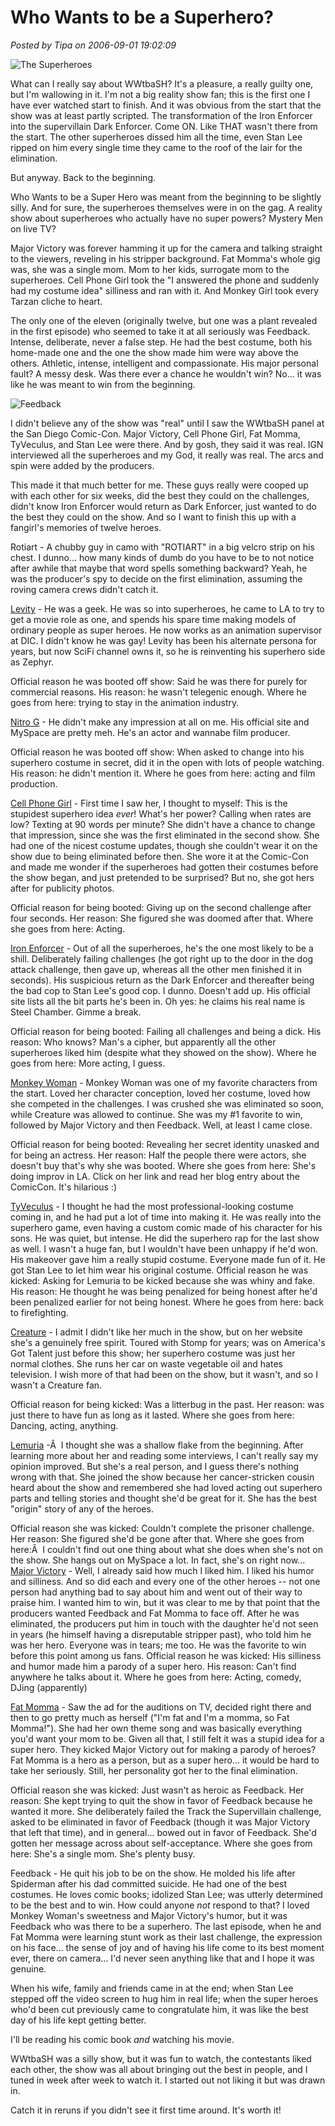 # Who Wants to be a Superhero?

*Posted by Tipa on 2006-09-01 19:02:09*

![The Superheroes](../../../uploads/2006/09/superheroes.jpg)

What can I really say about WWtbaSH? It's a pleasure, a really guilty one, but I'm wallowing in it. I'm not a big reality show fan; this is the first one I have ever watched start to finish. And it was obvious from the start that the show was at least partly scripted. The transformation of the Iron Enforcer into the supervillain Dark Enforcer. Come ON. Like THAT wasn't there from the start. The other superheroes dissed him all the time, even Stan Lee ripped on him every single time they came to the roof of the lair for the elimination.

But anyway. Back to the beginning.

Who Wants to be a Super Hero was meant from the beginning to be slightly silly. And for sure, the superheroes themselves were in on the gag. A reality show about superheroes who actually have no super powers? Mystery Men on live TV?

Major Victory was forever hamming it up for the camera and talking straight to the viewers, reveling in his stripper background. Fat Momma's whole gig was, she was a single mom. Mom to her kids, surrogate mom to the superheroes. Cell Phone Girl took the "I answered the phone and suddenly had my costume idea" silliness and ran with it. And Monkey Girl took every Tarzan cliche to heart.

The only one of the eleven (originally twelve, but one was a plant revealed in the first episode) who seemed to take it at all seriously was Feedback. Intense, deliberate, never a false step. He had the best costume, both his home-made one and the one the show made him were way above the others. Athletic, intense, intelligent and compassionate. His major personal fault? A messy desk. Was there ever a chance he wouldn't win? No... it was like he was meant to win from the beginning.

![Feedback](../../../uploads/2006/09/feedback.jpg)

I didn't believe any of the show was "real" until I saw the WWtbaSH panel at the San Diego Comic-Con. Major Victory, Cell Phone Girl, Fat Momma, TyVeculus, and Stan Lee were there. And by gosh, they said it was real. IGN interviewed all the superheroes and my God, it really was real. The arcs and spin were added by the producers.

This made it that much better for me. These guys really were cooped up with each other for six weeks, did the best they could on the challenges, didn't know Iron Enforcer would return as Dark Enforcer, just wanted to do the best they could on the show. And so I want to finish this up with a fangirl's memories of twelve heroes.

Rotiart - A chubby guy in camo with "ROTIART" in a big velcro strip on his chest. I dunno... how many kinds of dumb do you have to be to not notice after awhile that maybe that word spells something backward? Yeah, he was the producer's spy to decide on the first elimination, assuming the roving camera crews didn't catch it.

[Levity](http://www.myspace.com/levity1 "Levity's MySpace") - He was a geek. He was so into superheroes, he came to LA to try to get a movie role as one, and spends his spare time making models of ordinary people as super heroes. He now works as an animation supervisor at DIC. I didn't know he was gay! Levity has been his alternate persona for years, but now SciFi channel owns it, so he is reinventing his superhero side as Zephyr.

Official reason he was booted off show: Said he was there for purely for commercial reasons. His reason: he wasn't telegenic enough. Where he goes from here: trying to stay in the animation industry.

[Nitro G](http://nitrog.com "Nitro G's official website") - He didn't make any impression at all on me. His official site and MySpace are pretty meh. He's an actor and wannabe film producer.

Official reason he was booted off show: When asked to change into his superhero costume in secret, did it in the open with lots of people watching. His reason: he didn't mention it. Where he goes from here: acting and film production.

[Cell Phone Girl](http://tv.ign.com/articles/723/723882p1.html "Cell Phone Girl interview at IGN") - First time I saw her, I thought to myself: This is the stupidest superhero idea *ever*! What's her power? Calling when rates are low? Texting at 90 words per minute? She didn't have a chance to change that impression, since she was the first eliminated in the second show. She had one of the nicest costume updates, though she couldn't wear it on the show due to being eliminated before then. She wore it at the Comic-Con and made me wonder if the superheroes had gotten their costumes before the show began, and just pretended to be surprised? But no, she got hers after for publicity photos.

Official reason for being booted: Giving up on the second challenge after four seconds. Her reason: She figured she was doomed after that. Where she goes from here: Acting.

[Iron Enforcer](http://steel4actionfilms.com/ "'Steel Chambers' official site") - Out of all the superheroes, he's the one most likely to be a shill. Deliberately failing challenges (he got right up to the door in the dog attack challenge, then gave up, whereas all the other men finished it in seconds). His suspicious return as the Dark Enforcer and thereafter being the bad cop to Stan Lee's good cop. I dunno. Doesn't add up. His official site lists all the bit parts he's been in. Oh yes: he claims his real name is Steel Chamber. Gimme a break.

Official reason for being booted: Failing all challenges and being a dick. His reason: Who knows? Man's a cipher, but apparently all the other superheroes liked him (despite what they showed on the show). Where he goes from here: More acting, I guess.

[Monkey Woman](http://www.myspace.com/goddessmonkey "Monkey Woman's MySpace") - Monkey Woman was one of my favorite characters from the start. Loved her character conception, loved her costume, loved how she competed in the challenges. I was crushed she was eliminated so soon, while Creature was allowed to continue. She was my #1 favorite to win, followed by Major Victory and then Feedback. Well, at least I came close.

Official reason for being booted: Revealing her secret identity unasked and for being an actress. Her reason: Half the people there were actors, she doesn't buy that's why she was booted. Where she goes from here: She's doing improv in LA. Click on her link and read her blog entry about the ComicCon. It's hilarious :)

[TyVeculus](http://tv.ign.com/articles/725/725549p3.htm "Interview with TyVeculus") - I thought he had the most professional-looking costume coming in, and he had put a lot of time into making it. He was really into the superhero game, even having a custom comic made of his character for his sons. He was quiet, but intense. He did the superhero rap for the last show as well. I wasn't a huge fan, but I wouldn't have been unhappy if he'd won. His makeover gave him a really stupid costume. Everyone made fun of it. He got Stan Lee to let him wear his original costume.
Official reason he was kicked: Asking for Lemuria to be kicked because she was whiny and fake. His reason: He thought he was being penalized for being honest after he'd been penalized earlier for not being honest. Where he goes from here: back to firefighting.

[Creature](http://www.tonyakay.com/ "Tonya Kay's web site") - I admit I didn't like her much in the show, but on her website she's a genuinely free spirit. Toured with Stomp for years; was on America's Got Talent just before this show; her superhero costume was just her normal clothes. She runs her car on waste vegetable oil and hates television. I wish more of that had been on the show, but it wasn't, and so I wasn't a Creature fan.

Official reason for being kicked: Was a litterbug in the past. Her reason: was just there to have fun as long as it lasted. Where she goes from here: Dancing, acting, anything.

[Lemuria](http://myspace.com/lemuriamu "Lemuria's MySpace page") -Â  I thought she was a shallow flake from the beginning. After learning more about her and reading some interviews, I can't really say my opinion improved. But she's a real person, and I guess there's nothing wrong with that. She joined the show because her cancer-stricken cousin heard about the show and remembered she had loved acting out superhero parts and telling stories and thought she'd be great for it. She has the best "origin" story of any of the heroes.

Official reason she was kicked: Couldn't complete the prisoner challenge. Her reason: She figured she'd be gone after that. Where she goes from here:Â  I couldn't find out one thing about what she does when she's not on the show. She hangs out on MySpace a lot. In fact, she's on right now...
[Major Victory](http://www.myspace.com/chriswatters "Chris Watters' MySpace") - Well, I already said how much I liked him. I liked his humor and silliness. And so did each and every one of the other heroes -- not one person had anything bad to say about him and went out of their way to praise him. I wanted him to win, but it was clear to me by that point that the producers wanted Feedback and Fat Momma to face off. After he was eliminated, the producers put him in touch with the daughter he'd not seen in years (he himself having a disreputable stripper past), who told him he was her hero. Everyone was in tears; me too. He was the favorite to win before this point among us fans.
Official reason he was kicked: His silliness and humor made him a parody of a super hero. His reason: Can't find anywhere he talks about it. Where he goes from here: Acting, comedy, DJing (apparently)

[Fat Momma](http://www.fatmomma.tv/ "Fat Momma's web site") - Saw the ad for the auditions on TV, decided right there and then to go pretty much as herself ("I'm fat and I'm a momma, so Fat Momma!"). She had her own theme song and was basically everything you'd want your mom to be. Given all that, I still felt it was a stupid idea for a super hero. They kicked Major Victory out for making a parody of heroes? Fat Momma is a hero as a person, but as a super hero... it would be hard to take her seriously. Still, her personality got her to the final elimination.

Official reason she was kicked: Just wasn't as heroic as Feedback. Her reason: She kept trying to quit the show in favor of Feedback because he wanted it more. She deliberately failed the Track the Supervillain challenge, asked to be eliminated in favor of Feedback (though it was Major Victory that left that time), and in general... bowed out in favor of Feedback. She'd gotten her message across about self-acceptance. Where she goes from here: She's a single mom. She's plenty busy.

Feedback - He quit his job to be on the show. He molded his life after Spiderman after his dad committed suicide. He had one of the best costumes. He loves comic books; idolized Stan Lee; was utterly determined to be the best and to win. How could anyone *not* respond to that? I loved Monkey Woman's sweetness and Major Victory's humor, but it was Feedback who was there to be a superhero. The last episode, when he and Fat Momma were learning stunt work as their last challenge, the expression on his face... the sense of joy and of having his life come to its best moment ever, there on camera... I'd never seen anything like that and I hope it was genuine.

When his wife, family and friends came in at the end; when Stan Lee stepped off the video screen to hug him in real life; when the super heroes who'd been cut previously came to congratulate him, it was like the best day of his life kept getting better.

I'll be reading his comic book *and* watching his movie.

WWtbaSH was a silly show, but it was fun to watch, the contestants liked each other, the show was all about bringing out the best in people, and I tuned in week after week to watch it. I started out not liking it but was drawn in.

Catch it in reruns if you didn't see it first time around. It's worth it!
